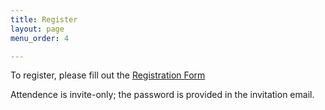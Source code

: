 ```yaml
---
title: Register
layout: page
menu_order: 4

---
```


<div class="card">
  <div class="card w-75">
  <div class="card-body">
    
<p> 
To register, please fill out the <a href="https://docs.google.com/forms/d/e/1FAIpQLSeSqF8K1UWoS5mjXK5R98G2Rhfb5m1iLqBebBbPb7VFN7DBLw/formResponse">Registration Form</a>
</p>

<p>Attendence is invite-only; the password is provided in the invitation email.</p>



  </div>
  </div>
</div>
